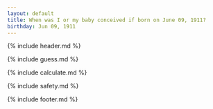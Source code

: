 ```yaml
---
layout: default
title: When was I or my baby conceived if born on June 09, 1911?
birthday: Jun 09, 1911
---
```


{% include header.md %}

{% include guess.md %}

{% include calculate.md %}

{% include safety.md %}

{% include footer.md %}



